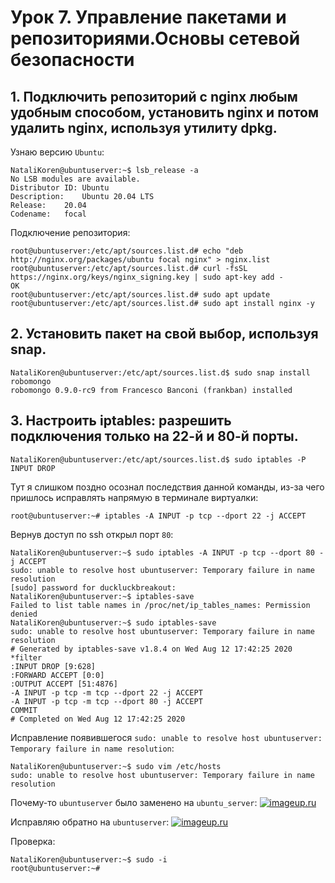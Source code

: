 # Урок 7. Управление пакетами и репозиториями.Основы сетевой безопасности

## 1. Подключить репозиторий с nginx любым удобным способом, установить nginx и потом удалить nginx, используя утилиту dpkg.
Узнаю версию `Ubuntu`:
```console
NataliKoren@ubuntuserver:~$ lsb_release -a
No LSB modules are available.
Distributor ID:	Ubuntu
Description:	Ubuntu 20.04 LTS
Release:	20.04
Codename:	focal
```
Подключение репозитория:
```console
root@ubuntuserver:/etc/apt/sources.list.d# echo "deb http://nginx.org/packages/ubuntu focal nginx" > nginx.list
root@ubuntuserver:/etc/apt/sources.list.d# curl -fsSL https://nginx.org/keys/nginx_signing.key | sudo apt-key add -
OK
root@ubuntuserver:/etc/apt/sources.list.d# sudo apt update
root@ubuntuserver:/etc/apt/sources.list.d# sudo apt install nginx -y
```
## 2. Установить пакет на свой выбор, используя snap.
```console
NataliKoren@ubuntuserver:/etc/apt/sources.list.d$ sudo snap install robomongo
robomongo 0.9.0-rc9 from Francesco Banconi (frankban) installed
```
## 3. Настроить iptables: разрешить подключения только на 22-й и 80-й порты.
```console
NataliKoren@ubuntuserver:/etc/apt/sources.list.d$ sudo iptables -P INPUT DROP
```
Тут я слишком поздно осознал последствия данной команды, из-за чего пришлось исправлять напрямую в терминале виртуалки:
```console
root@ubuntuserver:~# iptables -A INPUT -p tcp --dport 22 -j ACCEPT
```
Вернув доступ по ssh открыл порт `80`:
```console
NataliKoren@ubuntuserver:~$ sudo iptables -A INPUT -p tcp --dport 80 -j ACCEPT
sudo: unable to resolve host ubuntuserver: Temporary failure in name resolution
[sudo] password for duckluckbreakout: 
NataliKoren@ubuntuserver:~$ iptables-save
Failed to list table names in /proc/net/ip_tables_names: Permission denied
NataliKoren@ubuntuserver:~$ sudo iptables-save
sudo: unable to resolve host ubuntuserver: Temporary failure in name resolution
# Generated by iptables-save v1.8.4 on Wed Aug 12 17:42:25 2020
*filter
:INPUT DROP [9:628]
:FORWARD ACCEPT [0:0]
:OUTPUT ACCEPT [51:4876]
-A INPUT -p tcp -m tcp --dport 22 -j ACCEPT
-A INPUT -p tcp -m tcp --dport 80 -j ACCEPT
COMMIT
# Completed on Wed Aug 12 17:42:25 2020
```
Исправление появившегося `sudo: unable to resolve host ubuntuserver: Temporary failure in name resolution`:
```console
NataliKoren@ubuntuserver:~$ sudo vim /etc/hosts
sudo: unable to resolve host ubuntuserver: Temporary failure in name resolution
```
Почему-то `ubuntuserver` было заменено на `ubuntu_server`:
[![imageup.ru](https://imageup.ru/img215/3640896/screenshot-from-2020-08-12-20-46-04.png)](https://imageup.ru/img215/3640896/screenshot-from-2020-08-12-20-46-04.png.html)

Исправляю обратно на `ubuntuserver`:
[![imageup.ru](https://imageup.ru/img169/3640898/screenshot-from-2020-08-12-20-46-18.png)](https://imageup.ru/img169/3640898/screenshot-from-2020-08-12-20-46-18.png.html)

Проверка:
```console
NataliKoren@ubuntuserver:~$ sudo -i
root@ubuntuserver:~# 
```

